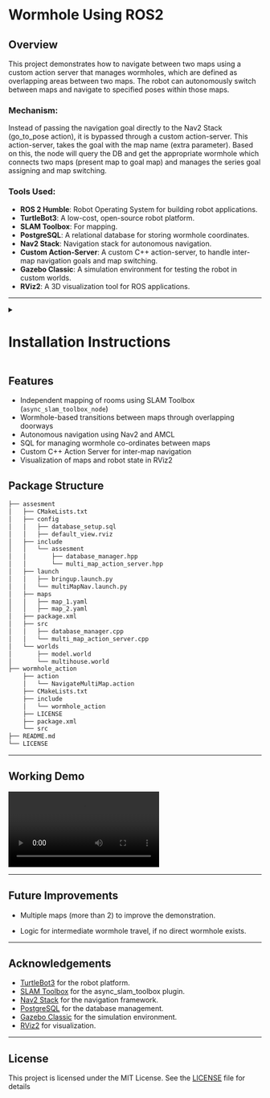 # Wormhole Using ROS2

## Overview

This project demonstrates how to navigate between two maps using a custom action server that manages wormholes, which are defined as overlapping areas between two maps. The robot can autonomously switch between maps and navigate to specified poses within those maps.

### Mechanism:
Instead of passing the navigation goal directly to the Nav2 Stack (go_to_pose action), it is bypassed through a custom action-server. This action-server, takes the goal with the map name (extra parameter). Based on this, the node will query the DB and get the appropriate wormhole which connects two maps (present map to goal map) and manages the series goal assigning and map switching.

### Tools Used:

- **ROS 2 Humble**: Robot Operating System for building robot applications.
- **TurtleBot3**: A low-cost, open-source robot platform.
- **SLAM Toolbox**: For mapping.
- **PostgreSQL**: A relational database for storing wormhole coordinates.
- **Nav2 Stack**: Navigation stack for autonomous navigation.
- **Custom Action-Server**: A custom C++ action-server, to handle inter-map navigation goals and map switching.
- **Gazebo Classic**: A simulation environment for testing the robot in custom worlds.
- **RViz2**: A 3D visualization tool for ROS applications.

---


<details>
  <summary><strong><h1>Installation Instructions</h1></strong></summary>

## Prerequisites
- Ubuntu 22.04 LTS
- ROS 2 Humble installed


## Installation Steps

Install the dependencies required for this project initially, including postgresql requirement.
```bash
sudo apt update
sudo apt install -y \
ros-humble-navigation2 \
ros-humble-nav2-bringup \
ros-humble-turtlebot3* \
ros-humble-rclcpp \
ros-humble-rclcpp-action \
ros-humble-geometry-msgs \
ros-humble-nav-msgs \
ros-humble-nav2-msgs \
ros-humble-std-msgs \
ros-humble-action-msgs \
ros-humble-rosidl-default-generators \
ros-humble-rosidl-default-runtime \
libpq-dev \
postgresql postgresql-contrib
```

Next, clone the repository and build the workspace.
```bash
mkdir -p wormhole_nav/src
cd wormhole_nav/src
git clone https://github.com/0RBalaji/wormhole_ros2.git
cd ..
sudo rosdep init
rosdep update
rosdep install --from-paths src --ignore-src -y
colcon build --symlink-install --packages-select wormhole_action
source install/setup.bash
colcon build --symlink-install --packages-select assesment
```
After building the workspace, you need to set up the PostgreSQL database. You can do this by running the following commands:

```bash
sudo -i -u postgres
psql -c "CREATE USER headuser WITH PASSWORD 'sqlpass123';"
psql -c "CREATE DATABASE wormhole_database OWNER headuser;"
psql -c "GRANT ALL PRIVILEGES ON DATABASE wormhole_database TO headuser;"
psql -h localhost -U headuser -d wormhole_database -h 127.0.0.1 -W

INSERT INTO wormholes (map1_name, map2_name, map1_position_x, map1_position_y, map2_position_x, map2_position_y)
VALUES ('map_1', 'map_2', 4.2, -4.1, 4.1, -4.4);
```

To exit the postgres command panel:
```bash
\q
```

The Setup is completed and now, the system is ready to run.

Make sure, the turtlebot3 files are installed and are run it before, to make sure the .STL files are cached locally.

### Launch methods
```bash
echo "source ~/wormhole_nav/install/setup.bash" >> ~/.bashrc
echo "export TURTLEBOT3_MODEL=waffle_pi" >> ~/.bashrc
```

#### Terminal tab 1(Main launch)

```bash
ros2 launch assesment multiMapNav.launch.py
```
This will launch the turtlebot3 rsp, the gazebo with the world file, spawn the robot, launch the localization and navigation. It later launches the custom multi_map action server

#### Terminal tab 2(multi_map_action_server Action Client)

```bash
ros2 action send_goal /multi_map_action_server wormhole_action/action/NavigateMultiMap "{
  target_map_name: 'map_2',
  target_pose: {
    header: {
      stamp: {sec: 0, nanosec: 0},
      frame_id: 'map'
    },
    pose: {
      position: {x: 0.0, y: -0.6, z: 0.0},
      orientation: {x: 0.0, y: 0.0, z: -1.57, w: 1.0}
    }
  }
}"
```
This will send a goal to the action server to navigate to the `map_2` with the specified pose in the map_2.
---
</details>

## Features

- Independent mapping of rooms using SLAM Toolbox (`async_slam_toolbox_node`)
- Wormhole-based transitions between maps through overlapping doorways
- Autonomous navigation using Nav2 and AMCL
- SQL for managing wormhole co-ordinates between maps
- Custom C++ Action Server for inter-map navigation
- Visualization of maps and robot state in RViz2

## Package Structure

```bash
├── assesment
│   ├── CMakeLists.txt
│   ├── config
│   │   ├── database_setup.sql
│   │   ├── default_view.rviz
│   ├── include
│   │   └── assesment
│   │       ├── database_manager.hpp
│   │       └── multi_map_action_server.hpp
│   ├── launch
│   │   ├── bringup.launch.py
│   │   └── multiMapNav.launch.py
│   ├── maps
│   │   ├── map_1.yaml
│   │   ├── map_2.yaml
│   ├── package.xml
│   ├── src
│   │   ├── database_manager.cpp
│   │   └── multi_map_action_server.cpp
│   └── worlds
│       ├── model.world
│       └── multihouse.world
├── wormhole_action
    ├── action
    │   └── NavigateMultiMap.action
    ├── CMakeLists.txt
    ├── include
    │   └── wormhole_action
    ├── LICENSE
    ├── package.xml
    └── src
├── README.md
└── LICENSE

```

---
## Working Demo

![Wormhole Navigation Demo](demo.mp4)

---

## Future Improvements

- Multiple maps (more than 2) to improve the demonstration.

- Logic for intermediate wormhole travel, if no direct wormhole exists.

---

## Acknowledgements
- [TurtleBot3](https://www.turtlebot.com/) for the robot platform.
- [SLAM Toolbox]() for the async_slam_toolbox plugin.
- [Nav2 Stack](https://navigation.ros.org/) for the navigation framework.
- [PostgreSQL](https://www.postgresql.org/) for the database management.
- [Gazebo Classic](http://gazebosim.org/) for the simulation environment.
- [RViz2](https://www.ros.org/reps/rep-0105.html) for visualization.
---

## License
This project is licensed under the MIT License. See the [LICENSE](LICENSE) file for details